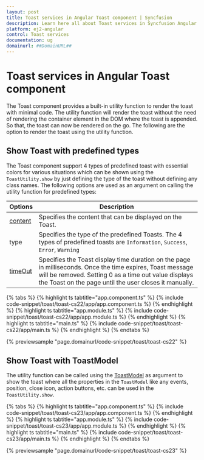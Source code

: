 ```yaml
---
layout: post
title: Toast services in Angular Toast component | Syncfusion
description: Learn here all about Toast services in Syncfusion Angular Toast component of Syncfusion Essential JS 2 and more.
platform: ej2-angular
control: Toast services 
documentation: ug
domainurl: ##DomainURL##
---
```


# Toast services in Angular Toast component

The Toast component provides a built-in utility function to render the toast with minimal code. The utility function will render the toast without the need of rendering the container element in the DOM where the toast is appended. So that, the toast can now be rendered on the go. The following are the option to render the toast using the utility function.

## Show Toast with predefined types

The Toast component support 4 types of predefined toast with essential colors for various situations which can be shown using the `ToastUtility.show` by just defining the type of the toast without defining any class names. The following options are used as an argument on calling the utility function for predefined types:

| Options   | Description |
|-----------|-------------|
| [content](https://ej2.syncfusion.com/angular/documentation/api/toast/#content) | Specifies the content that can be displayed on the Toast. |
| type | Specifies the type of the predefined Toasts. The 4 types of predefined toasts are `Information`, `Success`, `Error`, `Warning` |
| [timeOut](https://ej2.syncfusion.com/angular/documentation/api/toast/#timeOut) | Specifies the Toast display time duration on the page in milliseconds. Once the time expires, Toast message will be removed. Setting 0 as a time out value displays the Toast on the page until the user closes it manually. |

{% tabs %}
{% highlight ts tabtitle="app.component.ts" %}
{% include code-snippet/toast/toast-cs22/app/app.component.ts %}
{% endhighlight %}
{% highlight ts tabtitle="app.module.ts" %}
{% include code-snippet/toast/toast-cs22/app/app.module.ts %}
{% endhighlight %}
{% highlight ts tabtitle="main.ts" %}
{% include code-snippet/toast/toast-cs22/app/main.ts %}
{% endhighlight %}
{% endtabs %}
  
{% previewsample "page.domainurl/code-snippet/toast/toast-cs22" %}

## Show Toast with ToastModel

The utility function can be called using the [ToastModel](https://ej2.syncfusion.com/angular/documentation/api/toast/toastModel/) as argument to show the toast where all the properties in the `ToastModel` like any events, position, close icon, action buttons, etc. can be used in the `ToastUtility.show`.

{% tabs %}
{% highlight ts tabtitle="app.component.ts" %}
{% include code-snippet/toast/toast-cs23/app/app.component.ts %}
{% endhighlight %}
{% highlight ts tabtitle="app.module.ts" %}
{% include code-snippet/toast/toast-cs23/app/app.module.ts %}
{% endhighlight %}
{% highlight ts tabtitle="main.ts" %}
{% include code-snippet/toast/toast-cs23/app/main.ts %}
{% endhighlight %}
{% endtabs %}
  
{% previewsample "page.domainurl/code-snippet/toast/toast-cs23" %}